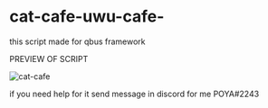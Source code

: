 # cat-cafe-uwu-cafe-
this script made for qbus framework

PREVIEW OF  SCRIPT

![cat-cafe](https://user-images.githubusercontent.com/73234330/179915280-188333c5-7b2b-49d9-96c0-969332c07ead.png)

if you need help for it send message in discord for me POYA#2243
